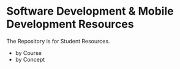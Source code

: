 # Software Development & Mobile Development Resources

The Repository is for Student Resources.

- by Course
- by Concept

